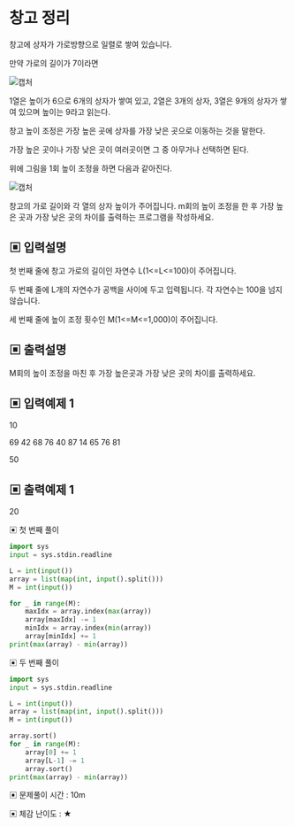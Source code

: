 # 창고 정리

창고에 상자가 가로방향으로 일렬로 쌓여 있습니다.

만약 가로의 길이가 7이라면

![캡처](https://github.com/dnwls16071/TIL/assets/106802375/d1d8c796-ced6-4843-8f88-d2932e527cf7)

1열은 높이가 6으로 6개의 상자가 쌓여 있고, 2열은 3개의 상자, 3열은 9개의 상자가 쌓여 있으며 높이는 9라고 읽는다.

창고 높이 조정은 가장 높은 곳에 상자를 가장 낮은 곳으로 이동하는 것을 말한다.

가장 높은 곳이나 가장 낮은 곳이 여러곳이면 그 중 아무거나 선택하면 된다.

위에 그림을 1회 높이 조정을 하면 다음과 같아진다.

![캡처](https://github.com/dnwls16071/TIL/assets/106802375/b3028c74-2505-4594-9b54-53bdb4391f9a)

창고의 가로 길이와 각 열의 상자 높이가 주어집니다. m회의 높이 조정을 한 후 가장 높은 곳과 가장 낮은 곳의 차이를 출력하는 프로그램을 작성하세요.

## ▣ 입력설명

첫 번째 줄에 창고 가로의 길이인 자연수 L(1<=L<=100)이 주어집니다.

두 번째 줄에 L개의 자연수가 공백을 사이에 두고 입력됩니다. 각 자연수는 100을 넘지 않습니다.

세 번째 줄에 높이 조정 횟수인 M(1<=M<=1,000)이 주어집니다.

## ▣ 출력설명

M회의 높이 조정을 마친 후 가장 높은곳과 가장 낮은 곳의 차이를 출력하세요.

## ▣ 입력예제 1

10

69 42 68 76 40 87 14 65 76 81

50

## ▣ 출력예제 1

20

▣ 첫 번째 풀이

```python
import sys
input = sys.stdin.readline

L = int(input())
array = list(map(int, input().split()))
M = int(input())

for _ in range(M):
    maxIdx = array.index(max(array))
    array[maxIdx] -= 1
    minIdx = array.index(min(array))
    array[minIdx] += 1
print(max(array) - min(array))
```

▣ 두 번째 풀이

```python
import sys
input = sys.stdin.readline

L = int(input())
array = list(map(int, input().split()))
M = int(input())

array.sort()
for _ in range(M):
    array[0] += 1
    array[L-1] -= 1
    array.sort()
print(max(array) - min(array))
```

▣ 문제풀이 시간 : 10m

▣ 체감 난이도 : ★
